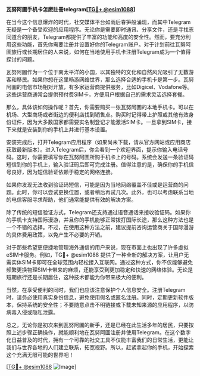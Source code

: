 **瓦努阿圖手机卡怎麽註冊telegram[[TG💪+ @esim1088](https://t.me/s/esim1088)]**

在当今这个信息爆炸的时代，社交媒体平台如雨后春笋般涌现，而其中Telegram无疑是一个备受欢迎的应用程序。无论你是需要即时通讯、分享文件，还是寻找志同道合的朋友，Telegram都提供了丰富的功能和高度的安全性。然而，要充分利用这些功能，首先你需要注册并设置好你的Telegram账户。对于计划前往瓦努阿圖旅行或长期居住的人来说，如何在当地使用手机卡注册Telegram成为一个值得探讨的问题。

瓦努阿圖作为一个位于南太平洋的小国，以其独特的文化和自然风光吸引了无数游客和移民。如果你想在这里畅游网络世界，那么选择合适的手机卡是第一步。瓦努阿圖的电信市场相对开放，有多家运营商提供服务，比如Digicel、Vodafone等。这些运营商通常会提供预付费SIM卡，方便用户根据自己的需求灵活选择套餐。

那么，具体该如何操作呢？首先，你需要购买一张瓦努阿圖的本地手机卡。可以在机场、大型商场或者街边的便利店找到销售点。购买时记得带上护照或其他有效身份证件，因为大多数国家都需要实名制登记才能激活SIM卡。一旦拿到SIM卡，接下来就是安装到你的手机上并进行基本设置。

安装完成后，打开Telegram应用程序（如果尚未下载，请从官方网站或应用商店获取最新版本）。进入Telegram后，你会看到一个欢迎界面，提示你输入电话号码。这时，你需要填写你在瓦努阿圖所购手机卡上的号码。系统会发送一条验证码短信到你的手机上，输入验证码后即可完成注册。值得注意的是，确保你的手机信号良好，因为短信验证依赖于稳定的网络连接。

如果你发现无法收到验证码短信，可能是因为当地网络覆盖不佳或是运营商的问题。此时，你可以尝试更换位置，或者稍后再试几次。此外，也可以考虑联系当地的电信客服寻求帮助，他们通常能提供有效的解决方案。

除了传统的短信验证方式，Telegram还支持通过语音通话来接收验证码。如果你的手机卡支持国际漫游，并且你的手机能够正常拨打国际长途，那么这种方法也是一个不错的选择。不过，在使用这种方法之前，建议提前咨询运营商关于国际漫游的具体费用政策，以免产生不必要的开销。

对于那些希望更便捷地管理海外通信的用户来说，现在市面上也出现了许多虚拟eSIM卡服务。例如，TG💪+ @esim1088 提供了一种全新的解决方案，让用户无需实体SIM卡即可在全球范围内轻松接入互联网。通过这种方式，你不仅能够避免频繁更换物理SIM卡带来的麻烦，还能享受到更加稳定和快速的网络体验。无论是短期旅行还是长期居住，这种技术都能为你带来极大的便利。

当然，在享受便利的同时，我们也应该注意保护个人信息安全。注册Telegram时，请务必使用真实身份信息，避免使用假名或匿名注册。同时，定期更新软件版本，保持系统的安全性；不要随意点击不明链接或下载未知来源的应用程序，以防病毒入侵或隐私泄露。

总之，无论你是初次来到瓦努阿圖的新手，还是已经在此生活多年的居民，只要按照上述步骤正确操作，就能顺利地在瓦努阿圖注册并使用Telegram。在这个数字化日益普及的时代，拥有一个可靠的社交工具不仅能丰富我们的日常生活，更能让我们与世界各地的人们建立联系，拓宽视野。所以，赶紧拿起你的手机，开始探索这个充满无限可能的世界吧！

[[TG💪+ @esim1088](https://t.me/s/esim1088) ![Image](https://i.postimg.cc/4NQfJmqS/Snipaste-2025-05-13-00-14-12.png)]